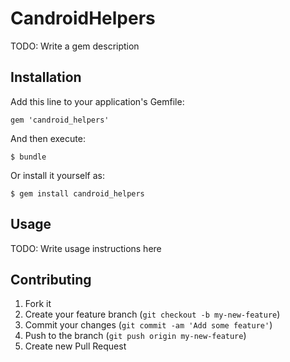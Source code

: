# CandroidHelpers

TODO: Write a gem description

## Installation

Add this line to your application's Gemfile:

    gem 'candroid_helpers'

And then execute:

    $ bundle

Or install it yourself as:

    $ gem install candroid_helpers

## Usage

TODO: Write usage instructions here

## Contributing

1. Fork it
2. Create your feature branch (`git checkout -b my-new-feature`)
3. Commit your changes (`git commit -am 'Add some feature'`)
4. Push to the branch (`git push origin my-new-feature`)
5. Create new Pull Request
